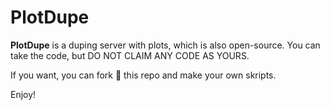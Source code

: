 # PlotDupe

**PlotDupe** is a duping server with plots, which is also open-source.
You can take the code, but DO NOT CLAIM ANY CODE AS YOURS.

If you want, you can fork 🍴 this repo and make your own skripts.

Enjoy!
